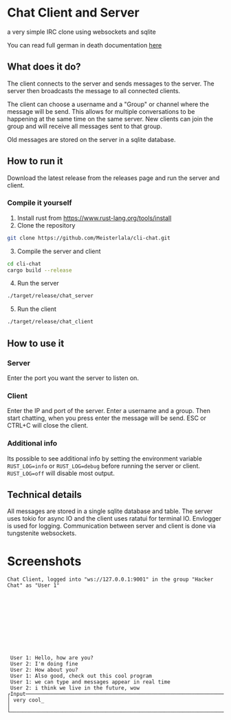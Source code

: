 # Chat Client and Server
a very simple IRC clone using websockets and sqlite

You can read full german in death documentation [here](docs/german/main.pdf)


## What does it do?
The client connects to the server and sends messages to the server. The server then broadcasts the message to all connected clients. 

The client can choose a username and a "Group" or channel where the message will be send. This allows for multiple conversations to be happening at the same time on the same server. New clients can join the group and will receive all messages sent to that group.

Old messages are stored on the server in a sqlite database. 

## How to run it

Download the latest release from the releases page and run the server and client.

### Compile it yourself

1. Install rust from https://www.rust-lang.org/tools/install
2. Clone the repository
```bash
git clone https://github.com/Meisterlala/cli-chat.git
```
3. Compile the server and client
```bash
cd cli-chat
cargo build --release
```
4. Run the server
```bash
./target/release/chat_server
```
5. Run the client
```bash
./target/release/chat_client
```

## How to use it

### Server
Enter the port you want the server to listen on. 

### Client
Enter the IP and port of the server. Enter a username and a group. Then start chatting, when you press enter the message will be send. ESC or CTRL+C will close the client.

### Additional info
Its possible to see additional info by setting the environment variable `RUST_LOG=info` or `RUST_LOG=debug` before running the server or client. `RUST_LOG=off` will disable most output.


## Technical details
All messages are stored in a single sqlite database and table. The server uses tokio for async IO and the client uses ratatui for terminal IO. Envlogger is used for logging. Communication between server and client is done via tungstenite websockets.


# Screenshots
```
Chat Client, logged into "ws://127.0.0.1:9001" in the group "Hacker Chat" as "User 1"











 User 1: Hello, how are you?
 User 2: I'm doing fine
 User 2: How about you?
 User 1: Also good, check out this cool program
 User 1: we can type and messages appear in real time
 User 2: i think we live in the future, wow
┌Input───────────────────────────────────────────────────────────────────────────────────┐
│ very cool_                                                                             │
└────────────────────────────────────────────────────────────────────────────────────────┘
```

